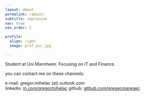 ```yaml
---
layout: about
permalink: /about/
subtitle: impressum
nav: true
nav_order: 1

profile:
  align: right
  image: prof_pic.jpg

---
```


Student at Uni Mannheim. Focusing on IT and Finance.

you can contact me on these channels:

e-mail: gregor.mihelac (at) outlook.com
<br>
linkedin: [in.com/gregormihelac](https://www.linkedin.com/in/gregormihelac/)
github: [github.com/gregecmaregec](https://github.com/gregecmaregec)


<br>
<br>
<br>
<br>
<br>
<br>
<br>
<br>
<br>
<br>
<br>
<br>
<br>
<br>
<br>
<br>
<br>
<br>
<br>
<br>
<br>
<br>
















<!-- This is an invisible piece of text. -->
